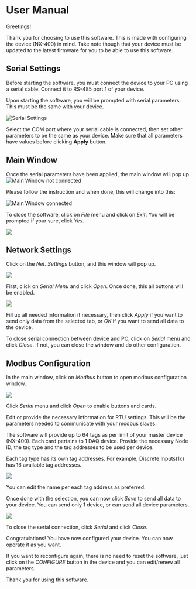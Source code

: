 # User Manual
Greetings!

Thank you for choosing to use this software. This is made with configuring the device (NX-400) in mind. Take note though that your device must be updated to the latest firmware for you to be able to use this software.

## Serial Settings
Before starting the software, you must connect the device to your PC using a serial cable. Connect it to RS-485 port 1 of your device.

Upon starting the software, you will be prompted with serial parameters. This must be the same with your device.

![](img/SerialSettings.png "Serial Settings")

Select the COM port where your serial cable is connected, then set other parameters to be the same as your device. Make sure that all parameters have values before clicking **Apply** button.

## Main Window
Once the serial parameters have been applied, the main window will pop up.
![](img/MainWindow2.png "Main Window not connected")

Please follow the instruction and when done, this will change into this:

![](img/MainWindow.png "Main Window connected")

To close the software, click on *File* menu and click on *Exit*. You will be prompted if your sure, click *Yes*.

![](img/EXIT.png)

## Network Settings
Click on the *Net. Settings* button, and this window will pop up.

![](img/NetSettings.png)

First, click on *Serial Menu* and click *Open*. Once done, this all buttons will be enabled.

![](img/LanNetSettings.png)

Fill up all needed information if necessary, then click *Apply* if you want to send only data from the selected tab, or *OK* if you want to send all data to the device. 

To close serial connection between device and PC, click on *Serial* menu and click *Close*. If not, you can close the window and do other configuration.

## Modbus Configuration
In the main window, click on *Modbus* button to open modbus configuration window.

![](img/ModbusDevices.png)

Click *Serial* menu and click *Open* to enable buttons and cards.

Edit or provide the necessary information for RTU settings. This will be the parameters needed to communicate with your modbus slaves.

The software will provide up to 64 tags as per limit of your master device (NX-400). Each card pertains to 1 DAQ device. Provide the necessary Node ID, the tag type and the tag addresses to be used per device.

Each tag type has its own tag addresses. For example, Discrete Inputs(1x) has 16 available tag addresses.

![](img/modbuscard1.png)

You can edit the name per each tag address as preferred.

Once done with the selection, you can now click *Save* to send all data to your device. You can send only 1 device, or can send all device parameters.

![](img/Modbus2.png)

To close the serial connection, click *Serial* and click *Close*.

Congratulations! You have now configured your device. You can now operate it as you want.

If you want to reconfigure again, there is no need to reset the software, just click on the *CONFIGURE* button in the device and you can edit/renew all parameters.

Thank you for using this software.

